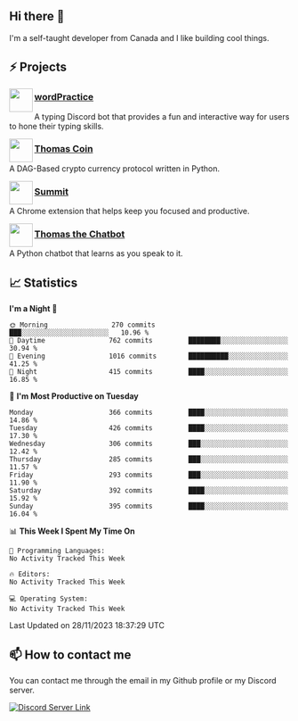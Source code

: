 <h2>Hi there 👋</h2>

<p>I'm a self-taught developer from Canada and I like building cool things.</p>

<h2>⚡ Projects</h2>

<img align="left" src="https://i.imgur.com/BIzs17V.png" width="42" height="42" />
<h3><a target="_blank" href="https://wordpractice.principle.sh/">wordPractice</a></h3>
<p>A typing Discord bot that provides a fun and interactive way for users to hone their typing skills.</p>

<img align="left" src="https://i.imgur.com/4FdQpgN.png" width="42" height="42" />
<h3><a href="https://github.com/principle105/thomas-coin">Thomas Coin</a></h3>
<p>A DAG-Based crypto currency protocol written in Python.</p>

<img align="left" src="https://i.imgur.com/Ly8Atho.png" width="42" height="42" />
<h3><a href="https://summit.sh/">Summit</a></h3>
<p>A Chrome extension that helps keep you focused and productive.</p>

<img align="left" src="https://i.imgur.com/hA9YF2s.png" width="42" height="42" />
<h3><a href="https://github.com/principle105/thomasthechatbot">Thomas the Chatbot</a></h3>
<p>A Python chatbot that learns as you speak to it.</p>

<h2>📈 Statistics</h2>

<!--START_SECTION:waka-->
**I'm a Night 🦉** 

```text
🌞 Morning                270 commits         ███░░░░░░░░░░░░░░░░░░░░░░   10.96 % 
🌆 Daytime                762 commits         ████████░░░░░░░░░░░░░░░░░   30.94 % 
🌃 Evening                1016 commits        ██████████░░░░░░░░░░░░░░░   41.25 % 
🌙 Night                  415 commits         ████░░░░░░░░░░░░░░░░░░░░░   16.85 % 
```
📅 **I'm Most Productive on Tuesday** 

```text
Monday                   366 commits         ████░░░░░░░░░░░░░░░░░░░░░   14.86 % 
Tuesday                  426 commits         ████░░░░░░░░░░░░░░░░░░░░░   17.30 % 
Wednesday                306 commits         ███░░░░░░░░░░░░░░░░░░░░░░   12.42 % 
Thursday                 285 commits         ███░░░░░░░░░░░░░░░░░░░░░░   11.57 % 
Friday                   293 commits         ███░░░░░░░░░░░░░░░░░░░░░░   11.90 % 
Saturday                 392 commits         ████░░░░░░░░░░░░░░░░░░░░░   15.92 % 
Sunday                   395 commits         ████░░░░░░░░░░░░░░░░░░░░░   16.04 % 
```


📊 **This Week I Spent My Time On** 

```text
💬 Programming Languages: 
No Activity Tracked This Week

🔥 Editors: 
No Activity Tracked This Week

💻 Operating System: 
No Activity Tracked This Week
```


 Last Updated on 28/11/2023 18:37:29 UTC
<!--END_SECTION:waka-->

<h2>📫 How to contact me</h2>

You can contact me through the email in my Github profile or my Discord server.

[![Discord Server Link](https://dcbadge.vercel.app/api/server/DHnk46C)](https://discord.gg/DHnk46C)

